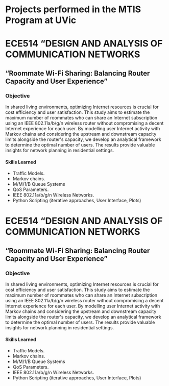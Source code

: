 # Projects performed in the MTIS Program at UVic

# ECE514 “DESIGN AND ANALYSIS OF COMMUNICATION NETWORKS

## “Roommate Wi-Fi Sharing: Balancing Router Capacity and User Experience” 

### Objective

In shared living environments, optimizing Internet resources is crucial for cost efficiency and user satisfaction. This study aims to estimate the maximum number of roommates who can share an Internet subscription using an IEEE 802.11a/b/g/n wireless router without compromising a decent Internet experience for each user. By modelling user Internet activity with Markov chains and considering the upstream and downstream capacity limits alongside the router's capacity, we develop an analytical framework to determine the optimal number of users. The results provide valuable insights for network planning in residential settings.


#### Skills Learned

- Traffic Models.
- Markov chains.
- M/M/1/B Queue Systems
- QoS Parameters.
- IEEE 802.11a/b/g/n Wireless Networks.
- Python Scripting (iterative approaches, User Interface, Plots)


# ECE514 “DESIGN AND ANALYSIS OF COMMUNICATION NETWORKS

## “Roommate Wi-Fi Sharing: Balancing Router Capacity and User Experience” 

### Objective

In shared living environments, optimizing Internet resources is crucial for cost efficiency and user satisfaction. This study aims to estimate the maximum number of roommates who can share an Internet subscription using an IEEE 802.11a/b/g/n wireless router without compromising a decent Internet experience for each user. By modelling user Internet activity with Markov chains and considering the upstream and downstream capacity limits alongside the router's capacity, we develop an analytical framework to determine the optimal number of users. The results provide valuable insights for network planning in residential settings.


#### Skills Learned

- Traffic Models.
- Markov chains.
- M/M/1/B Queue Systems
- QoS Parameters.
- IEEE 802.11a/b/g/n Wireless Networks.
- Python Scripting (iterative approaches, User Interface, Plots)
